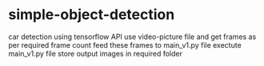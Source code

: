 # simple-object-detection
car detection using tensorflow API
use video-picture file and get frames as per required frame count
feed these frames to main_v1.py file
exectute main_v1.py file
store output images in required folder
